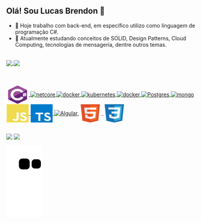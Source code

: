 ## Olá! Sou Lucas Brendon 👋

- 🔭 Hoje trabalho com back-end, em específico utilizo como linguagem de programação C#.
- 🌱 Atualmente estudando conceitos de SOLID, Design Patterns, Cloud Computing, tecnologias de mensageria, dentre outros temas.
<br>
<div>
  <a href="https://github.com/ellen2121">
  <img height="180em"   align="center" src="https://github-readme-stats.vercel.app/api?username=ellen2121&show_icons=true&theme=react&include_all_commits=true&count_private=true"/>
  <img height="180em"  align="center" src="https://github-readme-stats.vercel.app/api/top-langs/?username=ELLEN2121&layout=compact&langs_count=7&theme=react" />
</div>
<br><br>

<div style="display: inline_block"><br>
  <img align="center" alt="Csharp" height="50" width="60" src="https://raw.githubusercontent.com/devicons/devicon/master/icons/csharp/csharp-original.svg">
  <img align="center" alt="netcore" height="50" width="60" src="https://cdn.jsdelivr.net/gh/devicons/devicon/icons/dotnetcore/dotnetcore-original.svg">
  <img align="center" alt="docker" height="50" width="60" src="https://cdn.jsdelivr.net/gh/devicons/devicon/icons/docker/docker-original-wordmark.svg">
  <img align="center" alt="kubernetes" height="50" width="60" src="https://cdn.jsdelivr.net/gh/devicons/devicon/icons/kubernetes/kubernetes-plain.svg">
  <img align="center" alt="docker" height="50" width="60" src="https://cdn.jsdelivr.net/gh/devicons/devicon/icons/linux/linux-original.svg">
  <img align="center" alt="Postgres" height="50" width="60" src="https://cdn.jsdelivr.net/gh/devicons/devicon/icons/postgresql/postgresql-original.svg"">
  <img align="center" alt="mongo" height="50" width="60" src="https://cdn.jsdelivr.net/gh/devicons/devicon/icons/mongodb/mongodb-original-wordmark.svg">
  <img align="center" alt="Js" height="50" width="60" src="https://raw.githubusercontent.com/devicons/devicon/master/icons/javascript/javascript-plain.svg">
  <img align="center" alt="Ts" height="50" width="60" src="https://raw.githubusercontent.com/devicons/devicon/master/icons/typescript/typescript-plain.svg">
  <img align="center" alt="Algular" height="50" width="60" src="https://cdn.jsdelivr.net/gh/devicons/devicon/icons/angularjs/angularjs-original.svg">
  <img align="center" alt="HTML" height="50" width="60" src="https://raw.githubusercontent.com/devicons/devicon/master/icons/html5/html5-original.svg">
  <img align="center" alt="CSS" height="50" width="60" src="https://raw.githubusercontent.com/devicons/devicon/master/icons/css3/css3-original.svg">
</div>

##

<div>
  <a href = "mailto:lucasbrendon1998@gmail.com"><img src="https://img.shields.io/badge/-Gmail-%23333?style=for-the-badge&logo=gmail&logoColor=white" target="_blank"></a>
  <a href="https://www.linkedin.com/in/lucas-brendon-a4894b19b" target="_blank"><img src="https://img.shields.io/badge/-LinkedIn-%230077B5?style=for-the-badge&logo=linkedin&logoColor=white" target="_blank"></a> 

  ![Snake animation](https://github.com/lucasbrendon/lucasbrendon/blob/output/github-contribution-grid-snake.svg)
</div>
